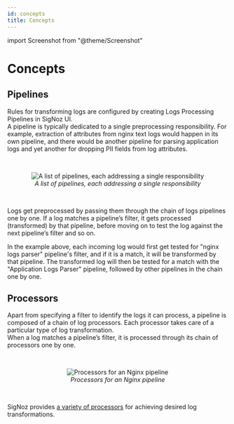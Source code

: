 ```yaml
---
id: concepts
title: Concepts
---
```


import Screenshot from "@theme/Screenshot"

# Concepts

## Pipelines
Rules for transforming logs are configured by creating Logs Processing Pipelines in SigNoz UI.  
A pipeline is typically dedicated to a single preprocessing responsibility.
For example, extraction of attributes from nginx text logs would happen in
its own pipeline, and there would be another pipeline for parsing application
logs and yet another for dropping PII fields from log attributes.

<br/>
<figure data-zoomable align="center">
    <img
      src="/img/logs/pipelines/pipelines-list.webp"
      alt="A list of pipelines, each addressing a single responsibility"
    />
    <figcaption>
      <i>
        A list of pipelines, each addressing a single responsibility
      </i>
    </figcaption>
</figure>
<br/>

Logs get preprocessed by passing them through the chain of logs  pipelines one by one. If a log matches a pipeline’s filter, it gets processed (transformed) by
that pipeline, before moving on to test the log against the next pipeline’s filter and so on.  

In the example above, each incoming log would first get tested for "nginx logs parser" pipeline's filter, and if it is a match, it will be transformed by that pipeline. The transformed log will then be tested for a match with the "Application Logs Parser" pipeline, followed by other pipelines in the chain one by one.


## Processors
Apart from specifying a filter to identify the logs it can process,
a pipeline is composed of a chain of log processors. Each processor takes care of a particular type of log transformation.  
When a log matches a pipeline’s filter, it is processed through its chain of processors one by one.  

<br/>
<figure data-zoomable align="center">
  <img
    src="/img/logs/pipelines/nginx-pipeline-processors.webp"
    alt="Processors for an Nginx pipeline"
  />
  <figcaption>
    <i>
      Processors for an Nginx pipeline
    </i>
  </figcaption>
</figure>
<br/>

SigNoz provides [a variety of processors](/docs/logs-pipelines/processors.md) for achieving desired log transformations.